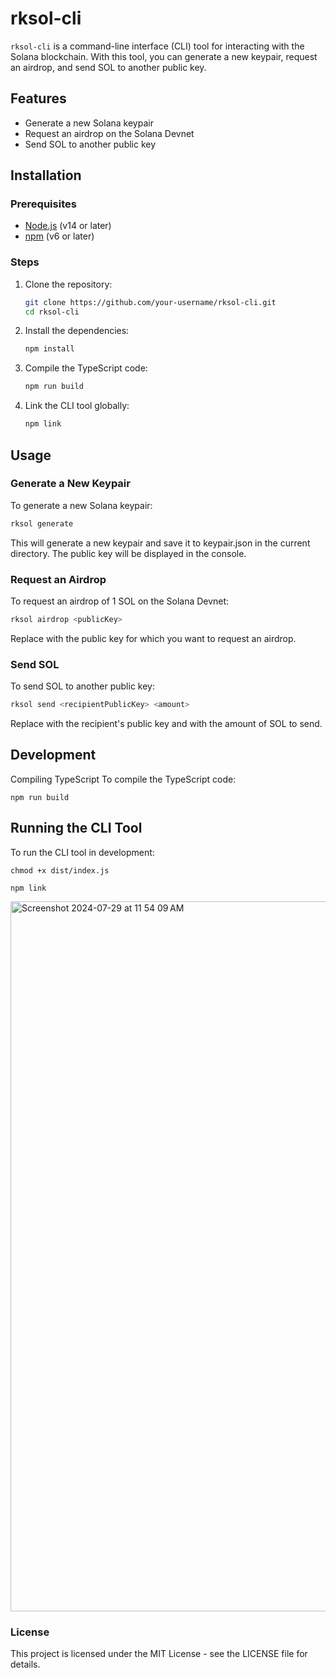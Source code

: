 # rksol-cli

`rksol-cli` is a command-line interface (CLI) tool for interacting with the Solana blockchain. With this tool, you can generate a new keypair, request an airdrop, and send SOL to another public key.

## Features

- Generate a new Solana keypair
- Request an airdrop on the Solana Devnet
- Send SOL to another public key

## Installation

### Prerequisites

- [Node.js](https://nodejs.org/) (v14 or later)
- [npm](https://www.npmjs.com/) (v6 or later)

### Steps

1. Clone the repository:

    ```bash
    git clone https://github.com/your-username/rksol-cli.git
    cd rksol-cli
    ```

2. Install the dependencies:

    ```bash
    npm install
    ```

3. Compile the TypeScript code:

    ```bash
    npm run build
    ```

4. Link the CLI tool globally:

    ```bash
    npm link
    ```

## Usage

### Generate a New Keypair

To generate a new Solana keypair:

```bash
rksol generate
```

This will generate a new keypair and save it to keypair.json in the current directory. The public key will be displayed in the console.

### Request an Airdrop
To request an airdrop of 1 SOL on the Solana Devnet:

```bash
rksol airdrop <publicKey>
```

Replace <publicKey> with the public key for which you want to request an airdrop.

### Send SOL
To send SOL to another public key:

```bash
rksol send <recipientPublicKey> <amount>
```
Replace <recipientPublicKey> with the recipient's public key and <amount> with the amount of SOL to send.

## Development
Compiling TypeScript
To compile the TypeScript code:

```
npm run build
```

## Running the CLI Tool
To run the CLI tool in development:

```
chmod +x dist/index.js

npm link

```
<img width="1136" alt="Screenshot 2024-07-29 at 11 54 09 AM" src="https://github.com/user-attachments/assets/8bbf9b04-e429-4b05-a0ab-7466e0d1c404">


### License
This project is licensed under the MIT License - see the LICENSE file for details.

